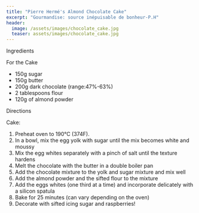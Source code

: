 ```yaml
---
title: "Pierre Hermé's Almond Chocolate Cake"
excerpt: "Gourmandise: source inépuisable de bonheur-P.H"
header:
  image: /assets/images/chocolate_cake.jpg
  teaser: assets/images/chocolate_cake.jpg
---
```


Ingredients

For the Cake 

* 150g sugar 
* 150g butter
* 200g dark chocolate (range:47%-63%)
* 2 tablespoons flour
* 120g of almond powder

Directions

Cake: 
1. Preheat oven to 190°C (374F).
2. In a bowl, mix the egg yolk with sugar until the mix becomes white and moussy
3. Mix the egg whites separately with a pinch of salt until the texture hardens
4. Melt the chocolate with the butter in a double boiler pan
5. Add the chocolate mixture to the yolk and sugar mixture and mix well
6. Add the almond powder and the sifted flour to the mixture 
6. Add the eggs whites (one third at a time) and incorporate delicately with a silicon spatula 
7. Bake for 25 minutes (can vary depending on the oven)
8. Decorate with sifted icing sugar and raspberries! 
